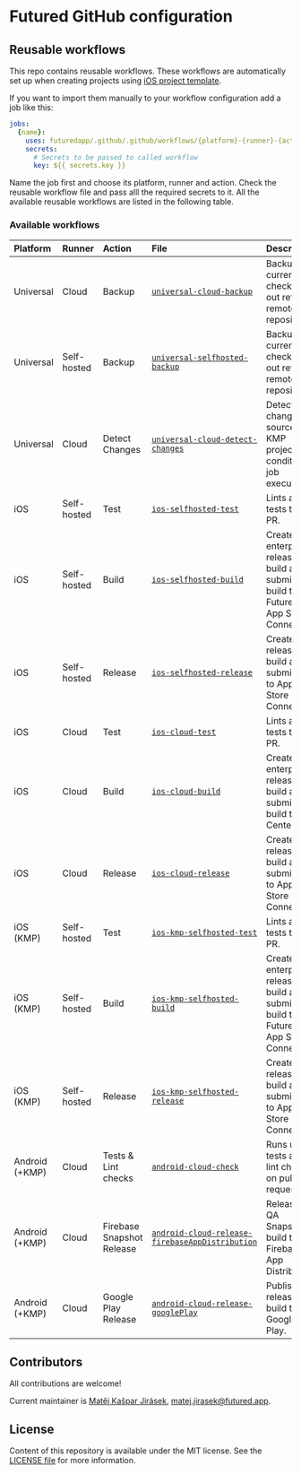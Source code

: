 # Futured GitHub configuration

## Reusable workflows

This repo contains reusable workflows. These workflows are automatically
set up when creating projects using
[iOS project template](https://github.com/futuredapp/iOS-project-template).

If you want to import them manually to your workflow configuration add a job like this:

```yml
jobs:
  {name}:
    uses: futuredapp/.github/.github/workflows/{platform}-{runner}-{action}.yml@main
    secrets:
      # Secrets to be passed to called workflow
      key: ${{ secrets.key }}
```

Name the job first and choose its platform, runner and action.
Check the reusable workflow file and pass alll the required secrets to it.
All the available reusable workflows are listed in the following table.

### Available workflows

| Platform       | Runner      | Action                    | File                                                                                                                   | Description                                                                          |
|:---------------|:------------|:--------------------------|:-----------------------------------------------------------------------------------------------------------------------|:-------------------------------------------------------------------------------------|
| Universal      | Cloud       | Backup                    | [`universal-cloud-backup`](.github/workflows/universal-cloud-backup.yml)                                               | Backups currently checked out ref to a remote repository.                            |
| Universal      | Self-hosted | Backup                    | [`universal-selfhosted-backup`](.github/workflows/universal-selfhosted-backup.yml)                                     | Backups currently checked out ref to a remote repository.                            |
| Universal      | Cloud       | Detect Changes            | [`universal-cloud-detect-changes`](.github/workflows/universal-cloud-detect-changes.yml)                               | Detects changed sources in KMP projects for conditional job execution.               |
| iOS            | Self-hosted | Test                      | [`ios-selfhosted-test`](.github/workflows/ios-selfhosted-test.yml)                                                     | Lints and tests the PR.                                                              |
| iOS            | Self-hosted | Build                     | [`ios-selfhosted-build`](.github/workflows/ios-selfhosted-build.yml)                                                   | Creates enterprise release build and submits the build to Futured App Store Connect. |
| iOS            | Self-hosted | Release                   | [`ios-selfhosted-release`](.github/workflows/ios-selfhosted-release.yml)                                               | Creates release build and submits it to App Store Connect.                           |
| iOS            | Cloud       | Test                      | [`ios-cloud-test`](.github/workflows/ios-cloud-test.yml)                                                               | Lints and tests the PR.                                                              |
| iOS            | Cloud       | Build                     | [`ios-cloud-build`](.github/workflows/ios-cloud-build.yml)                                                             | Creates enterprise release build and submits the build to App Center.                |
| iOS            | Cloud       | Release                   | [`ios-cloud-release`](.github/workflows/ios-cloud-release.yml)                                                         | Creates release build and submits it to App Store Connect.                           |
| iOS (KMP)      | Self-hosted | Test                      | [`ios-kmp-selfhosted-test`](.github/workflows/ios-kmp-selfhosted-test.yml)                                             | Lints and tests the PR.                                                              |
| iOS (KMP)      | Self-hosted | Build                     | [`ios-kmp-selfhosted-build`](.github/workflows/ios-kmp-selfhosted-build.yml)                                           | Creates enterprise release build and submits the build to Futured App Store Connect. |
| iOS (KMP)      | Self-hosted | Release                   | [`ios-kmp-selfhosted-release`](.github/workflows/ios-kmp-selfhosted-release.yml)                                       | Creates release build and submits it to App Store Connect.                           |
| Android (+KMP) | Cloud       | Tests & Lint checks       | [`android-cloud-check`](.github/workflows/android-cloud-check.yml)                                                     | Runs unit tests and lint checks on pull request.                                     |
| Android (+KMP) | Cloud       | Firebase Snapshot Release | [`android-cloud-release-firebaseAppDistribution`](.github/workflows/android-cloud-release-firebaseAppDistribution.yml) | Releases QA Snapshot build to Firebase App Distribution.                             |
| Android (+KMP) | Cloud       | Google Play Release       | [`android-cloud-release-googlePlay`](.github/workflows/android-cloud-release-googlePlay.yml)                           | Publishes release build to Google Play.                                              |

## Contributors

All contributions are welcome!

Current maintainer is [Matěj Kašpar Jirásek](https://github.com/mkj-is), <matej.jirasek@futured.app>.

## License

Content of this repository is available under the MIT license. See the [LICENSE file](LICENSE) for more information.
